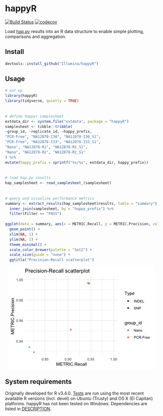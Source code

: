 
# happyR

[![Build
Status](https://travis-ci.org/Illumina/happyR.svg?branch=master)](https://travis-ci.org/Illumina/happyR)
[![codecov](https://codecov.io/gh/Illumina/happyR/branch/master/graph/badge.svg)](https://codecov.io/gh/Illumina/happyR)

Load [hap.py](https://github.com/Illumina/hap.py) results into an R data
structure to enable simple plotting, comparisons and aggregation.

## Install

``` r
devtools::install_github("Illumina/happyR")
```

## Usage

``` r
# set up
library(happyR)
library(tidyverse, quietly = TRUE)


# define happyr samplesheet
extdata_dir <- system.file("extdata", package = "happyR")
samplesheet <- tibble::tribble(
~group_id, ~replicate_id, ~happy_prefix,
"PCR-Free", "NA12878-I30", "NA12878-I30_S1",
"PCR-Free", "NA12878-I33", "NA12878-I33_S1",
"Nano", "NA12878-R1", "NA12878-R1_S1",
"Nano", "NA12878-R2", "NA12878-R2_S1"
) %>% 
mutate(happy_prefix = sprintf("%s/%s", extdata_dir, happy_prefix))


# load hap.py results
hap_samplesheet <- read_samplesheet_(samplesheet)


# query and visualise performance metrics
summary <- extract_results(hap_samplesheet$results, table = "summary") %>% 
  inner_join(samplesheet, by = "happy_prefix") %>% 
  filter(Filter == "PASS")
  
ggplot(data = summary, aes(x = METRIC.Recall, y = METRIC.Precision, color = group_id, shape = Type)) +
  geom_point() +
  xlim(NA, 1) +
  ylim(NA, 1) +
  theme_minimal() + 
  scale_color_brewer(palette = "Set2") +
  scale_size(guide = "none") +
  ggtitle("Precision-Recall scatterplot")  
```

<img src="examples/README-usage-1.png" style="display: block; margin: auto;" />

## System requirements

Originally developed for R v3.4.0.
[Tests](https://travis-ci.org/Illumina/happyR) are run using the most
recent available R versions (incl. devel) on Ubuntu (Trusty) and OS X
(El Capitan) platforms. happyR has not been tested on Windows.
Dependencies are listed in [DESCRIPTION](DESCRIPTION).
